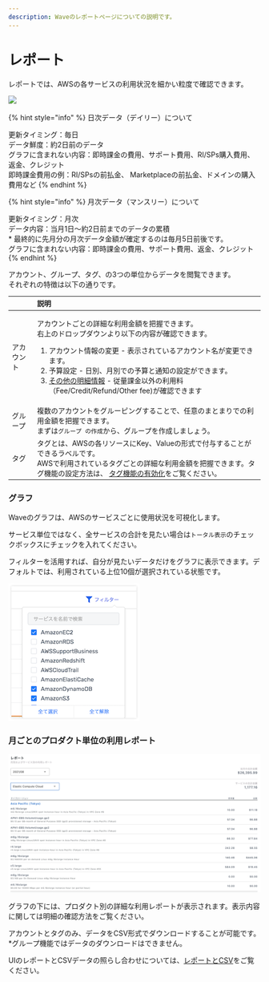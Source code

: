 ```yaml
---
description: Waveのレポートページについての説明です。
---
```


# レポート

レポートでは、AWSの各サービスの利用状況を細かい粒度で確認できます。

![](../../.gitbook/assets/2021-09-07-17.10.19.gif)

{% hint style="info" %}
日次データ（デイリー）について

更新タイミング：毎日  
データ鮮度：約2日前のデータ  
グラフに含まれない内容：即時課金の費用、サポート費用、RI/SPs購入費用、返金、クレジット  
即時課金費用の例：RI/SPsの前払金、 Marketplaceの前払金、ドメインの購入費用など
{% endhint %}

{% hint style="info" %}
月次データ（マンスリー）について

更新タイミング：月次  
データ内容：当月1日〜約2日前までのデータの累積  
\* 最終的に先月分の月次データ金額が確定するのは毎月5日前後です。  
グラフに含まれない内容：即時課金の費用、サポート費用、返金、クレジット
{% endhint %}

アカウント、グループ、タグ、の3つの単位からデータを閲覧できます。  
それぞれの特徴は以下の通りです。

<table>
  <thead>
    <tr>
      <th style="text-align:left"></th>
      <th style="text-align:left">&#x8AAC;&#x660E;</th>
    </tr>
  </thead>
  <tbody>
    <tr>
      <td style="text-align:left">&#x30A2;&#x30AB;&#x30A6;&#x30F3;&#x30C8;</td>
      <td style="text-align:left">
        <p>&#x30A2;&#x30AB;&#x30A6;&#x30F3;&#x30C8;&#x3054;&#x3068;&#x306E;&#x8A73;&#x7D30;&#x306A;&#x5229;&#x7528;&#x91D1;&#x984D;&#x3092;&#x628A;&#x63E1;&#x3067;&#x304D;&#x307E;&#x3059;&#x3002;
          <br
          />&#x53F3;&#x4E0A;&#x306E;&#x30C9;&#x30ED;&#x30C3;&#x30D7;&#x30C0;&#x30A6;&#x30F3;&#x3088;&#x308A;&#x4EE5;&#x4E0B;&#x306E;&#x5185;&#x5BB9;&#x304C;&#x78BA;&#x8A8D;&#x3067;&#x304D;&#x307E;&#x3059;&#x3002;</p>
        <ol>
          <li>&#x30A2;&#x30AB;&#x30A6;&#x30F3;&#x30C8;&#x60C5;&#x5831;&#x306E;&#x5909;&#x66F4;
            - &#x8868;&#x793A;&#x3055;&#x308C;&#x3066;&#x3044;&#x308B;&#x30A2;&#x30AB;&#x30A6;&#x30F3;&#x30C8;&#x540D;&#x304C;&#x5909;&#x66F4;&#x3067;&#x304D;&#x307E;&#x3059;&#x3002;</li>
          <li>&#x4E88;&#x7B97;&#x8A2D;&#x5B9A; - &#x65E5;&#x5225;&#x3001;&#x6708;&#x5225;&#x3067;&#x306E;&#x4E88;&#x7B97;&#x3068;&#x901A;&#x77E5;&#x306E;&#x8A2D;&#x5B9A;&#x304C;&#x3067;&#x304D;&#x307E;&#x3059;&#x3002;</li>
          <li><a href="https://docs.alphaus.cloud/v/wave/alphaus-wave-aws/aws-other-fees">&#x305D;&#x306E;&#x4ED6;&#x306E;&#x660E;&#x7D30;&#x60C5;&#x5831;</a> -
            &#x5F93;&#x91CF;&#x8AB2;&#x91D1;&#x4EE5;&#x5916;&#x306E;&#x5229;&#x7528;&#x6599;&#xFF08;Fee/Credit/Refund/Other
            fee)&#x304C;&#x78BA;&#x8A8D;&#x3067;&#x304D;&#x307E;&#x3059;</li>
        </ol>
      </td>
    </tr>
    <tr>
      <td style="text-align:left">&#x30B0;&#x30EB;&#x30FC;&#x30D7;</td>
      <td style="text-align:left">&#x8907;&#x6570;&#x306E;&#x30A2;&#x30AB;&#x30A6;&#x30F3;&#x30C8;&#x3092;&#x30B0;&#x30EB;&#x30FC;&#x30D4;&#x30F3;&#x30B0;&#x3059;&#x308B;&#x3053;&#x3068;&#x3067;&#x3001;&#x4EFB;&#x610F;&#x306E;&#x307E;&#x3068;&#x307E;&#x308A;&#x3067;&#x306E;&#x5229;&#x7528;&#x91D1;&#x984D;&#x3092;&#x628A;&#x63E1;&#x3067;&#x304D;&#x307E;&#x3059;&#x3002;
        <br
        />&#x307E;&#x305A;&#x306F;<code>&#x30B0;&#x30EB;&#x30FC;&#x30D7; &#x306E;&#x4F5C;&#x6210;</code>&#x304B;&#x3089;&#x3001;&#x30B0;&#x30EB;&#x30FC;&#x30D7;&#x3092;&#x4F5C;&#x6210;&#x3057;&#x307E;&#x3057;&#x3087;&#x3046;&#x3002;</td>
    </tr>
    <tr>
      <td style="text-align:left">&#x30BF;&#x30B0;</td>
      <td style="text-align:left">&#x30BF;&#x30B0;&#x3068;&#x306F;&#x3001;AWS&#x306E;&#x5404;&#x30EA;&#x30BD;&#x30FC;&#x30B9;&#x306B;Key&#x3001;Value&#x306E;&#x5F62;&#x5F0F;&#x3067;&#x4ED8;&#x4E0E;&#x3059;&#x308B;&#x3053;&#x3068;&#x304C;&#x3067;&#x304D;&#x308B;&#x30E9;&#x30D9;&#x30EB;&#x3067;&#x3059;&#x3002;
        <br
        />AWS&#x3067;&#x5229;&#x7528;&#x3055;&#x308C;&#x3066;&#x3044;&#x308B;&#x30BF;&#x30B0;&#x3054;&#x3068;&#x306E;&#x8A73;&#x7D30;&#x306A;&#x5229;&#x7528;&#x91D1;&#x984D;&#x3092;&#x628A;&#x63E1;&#x3067;&#x304D;&#x307E;&#x3059;&#x3002;&#x30BF;&#x30B0;&#x6A5F;&#x80FD;&#x306E;&#x8A2D;&#x5B9A;&#x65B9;&#x6CD5;&#x306F;&#x3001;
        <a
        href="https://docs.alphaus.cloud/v/wave/alphaus-wave-aws/aws-tag">&#x30BF;&#x30B0;&#x6A5F;&#x80FD;&#x306E;&#x6709;&#x52B9;&#x5316;</a>&#x3092;&#x3054;&#x89A7;&#x304F;&#x3060;&#x3055;&#x3044;&#x3002;</td>
    </tr>
  </tbody>
</table>

### グラフ

Waveのグラフは、AWSのサービスごとに使用状況を可視化します。

サービス単位ではなく、全サービスの合計を見たい場合は`トータル表示`のチェックボックスにチェックを入れてください。

フィルターを活用すれば、自分が見たいデータだけをグラフに表示できます。デフォルトでは、利用されている上位10個が選択されている状態です。

![](../../.gitbook/assets/screen-shot-2018-11-26-at-15.44.35%20%282%29.png)

### 月ごとのプロダクト単位の利用レポート

![](../../.gitbook/assets/wave-2.png)

グラフの下には、プロダクト別の詳細な利用レポートが表示されます。表示内容に関しては明細の確認方法をご覧ください。

アカウントとタグのみ、データをCSV形式でダウンロードすることが可能です。\*グループ機能ではデータのダウンロードはできません。

UIのレポートとCSVデータの照らし合わせについては、[レポートとCSV](https://docs.alphaus.cloud/v/wave/alphaus-wave-aws/report-csv)をご覧ください。



